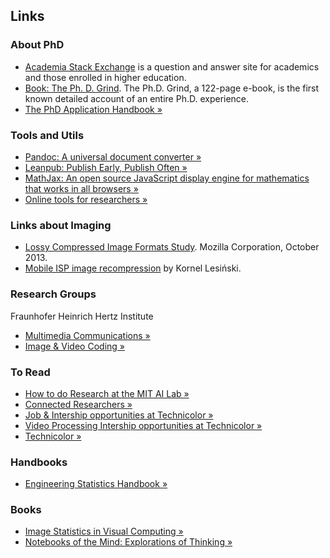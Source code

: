 ## Links

### About PhD
 * [Academia Stack Exchange](http://academia.stackexchange.com) is a question and answer site for academics and those enrolled in higher education.
 * [Book: The Ph. D. Grind](http://www.pgbovine.net/PhD-memoir.htm). The Ph.D. Grind, a 122-page e-book, is the first known detailed account of an entire Ph.D. experience. 
 * [The PhD Application Handbook &raquo;](http://www.amazon.co.uk/PhD-Application-Handbook-Revised-Skills/dp/0335246966/)


### Tools and Utils
  * [Pandoc: A universal document converter &raquo;](http://johnmacfarlane.net/pandoc/index.html)
  * [Leanpub: Publish Early, Publish Often &raquo;](https://leanpub.com)
  * [MathJax: An open source JavaScript display engine for mathematics that works in all browsers &raquo;](http://www.mathjax.org)
  * [Online tools for researchers &raquo;](http://connectedresearchers.com/online-tools-for-researchers/)

### Links about Imaging

* [Lossy Compressed Image Formats Study](http://people.mozilla.org/~josh/lossy_compressed_image_study_october_2013/). Mozilla Corporation, October 2013.
* [Mobile ISP image recompression](http://calendar.perfplanet.com/2013/mobile-isp-image-recompression/) by Kornel Lesiński.

### Research Groups

Fraunhofer Heinrich Hertz Institute  
 * [Multimedia Communications &raquo;](http://www.hhi.fraunhofer.de/en/fields-of-competence/image-processing/research-groups/multimedia-communications.html)
 * [Image & Video Coding &raquo;](http://www.hhi.fraunhofer.de/en/fields-of-competence/image-processing/research-groups/image-video-coding.html)

### To Read
 * [How to do Research at the MIT AI Lab &raquo;](http://people.cs.umass.edu/~emery/misc/how-to.pdf)
 * [Connected Researchers &raquo;](http://connectedresearchers.com)
 * [Job & Intership opportunities at Technicolor &raquo;](http://www.technicolor.com/en/innovation/research-innovation/ri-laboratories/imaging-science-lab/job-internship-opportunities)
 * [Video Processing Intership opportunities at Technicolor  &raquo;](http://www.technicolor.com/en/innovation/student-day/job-internship-opportunities-ri-labs/video-processing-internships)
 * [Technicolor &raquo;](http://www.technicolor.com)
 
### Handbooks
  * [Engineering Statistics Handbook &raquo;](http://www.itl.nist.gov/div898/handbook/index.htm)

### Books
  * [Image Statistics in Visual Computing &raquo;](http://www.imagestatisticsbook.com)
  * [Notebooks of the Mind: Explorations of Thinking &raquo;](http://www.amazon.com/Notebooks-Mind-Explorations-Vera-John-Steiner/dp/0195108965)
